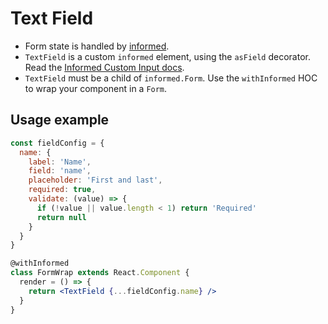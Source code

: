 # Text Field

- Form state is handled by [informed](https://github.com/joepuzzo/informed).
- `TextField` is a custom `informed` element, using the `asField` decorator. Read the [Informed Custom Input docs](https://joepuzzo.github.io/informed/?path=/story/custominputs--creating-custom-inputs).
- `TextField` must be a child of `informed.Form`. Use the `withInformed` HOC to wrap your component in a `Form`.

<!-- STORY -->

## Usage example

```jsx
const fieldConfig = {
  name: {
    label: 'Name',
    field: 'name',
    placeholder: 'First and last',
    required: true,
    validate: (value) => {
      if (!value || value.length < 1) return 'Required'
      return null
    }
  }
}

@withInformed
class FormWrap extends React.Component {
  render = () => {
    return <TextField {...fieldConfig.name} />
  }
}
```
